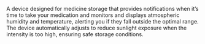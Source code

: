 A device designed for medicine storage that provides notifications when it’s time to take your medication and monitors and displays atmospheric humidity and temperature, alerting you if they fall outside the optimal range. The device automatically adjusts to reduce sunlight exposure when the intensity is too high, ensuring safe storage conditions.
